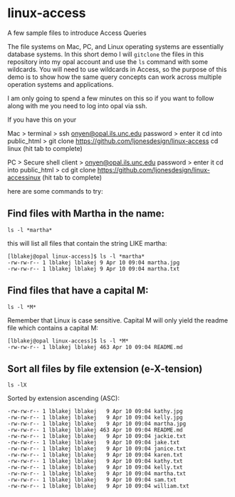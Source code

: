 # linux-access
A few sample files to introduce Access Queries

The file systems on Mac, PC, and Linux operating systems are essentially database systems. In this short demo I will ```gitclone``` the files in this repository into my opal account and use the ``ls`` command with some wildcards. You will need to use wildcards in Access, so the purpose of this demo is to show how the same query concepts can work across multiple operation systems and applications. 

I am only going to spend a few minutes on this so if you want to follow along with me you need to log into opal via ssh.

If you have this on your 

Mac > 
terminal > 
ssh onyen@opal.ils.unc.edu 
password > enter it
cd into public_html > 
git clone https://github.com/ljonesdesign/linux-access
cd linux (hit tab to complete)


PC > 
Secure shell client >
onyen@opal.ils.unc.edu 
password > enter it
cd into public_html > 
cd git clone https://github.com/ljonesdesign/linux-accessinux (hit tab to complete)

here are some commands to try:

## Find files with Martha in the name:
```
ls -l *martha*
```
this will list all files that contain the string LIKE martha:

```
[lblakej@opal linux-access]$ ls -l *martha*
-rw-rw-r-- 1 lblakej lblakej 9 Apr 10 09:04 martha.jpg
-rw-rw-r-- 1 lblakej lblakej 9 Apr 10 09:04 martha.txt
```

## Find files that have a capital M:
```
ls -l *M*
```
Remember that Linux is case sensitive. Capital M will only yield the readme file which contains a capital M:
```
[lblakej@opal linux-access]$ ls -l *M*
-rw-rw-r-- 1 lblakej lblakej 463 Apr 10 09:04 README.md
```

## Sort all files by file extension (e-**X**-tension)

```
ls -lX
```

Sorted by extension ascending (ASC):
```
-rw-rw-r-- 1 lblakej lblakej   9 Apr 10 09:04 kathy.jpg
-rw-rw-r-- 1 lblakej lblakej   9 Apr 10 09:04 kelly.jpg
-rw-rw-r-- 1 lblakej lblakej   9 Apr 10 09:04 martha.jpg
-rw-rw-r-- 1 lblakej lblakej 463 Apr 10 09:04 README.md
-rw-rw-r-- 1 lblakej lblakej   9 Apr 10 09:04 jackie.txt
-rw-rw-r-- 1 lblakej lblakej   9 Apr 10 09:04 jake.txt
-rw-rw-r-- 1 lblakej lblakej   9 Apr 10 09:04 janice.txt
-rw-rw-r-- 1 lblakej lblakej   9 Apr 10 09:04 karen.txt
-rw-rw-r-- 1 lblakej lblakej   9 Apr 10 09:04 kathy.txt
-rw-rw-r-- 1 lblakej lblakej   9 Apr 10 09:04 kelly.txt
-rw-rw-r-- 1 lblakej lblakej   9 Apr 10 09:04 martha.txt
-rw-rw-r-- 1 lblakej lblakej   9 Apr 10 09:04 sam.txt
-rw-rw-r-- 1 lblakej lblakej   9 Apr 10 09:04 william.txt
```
